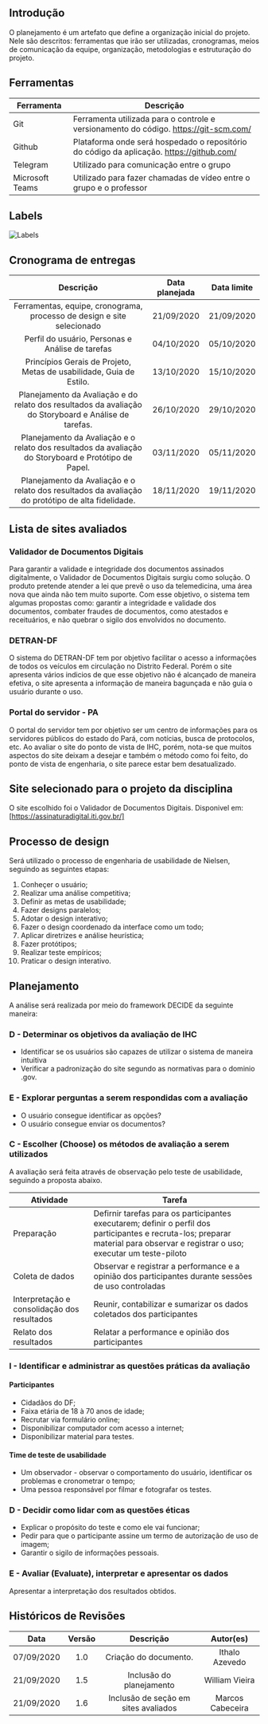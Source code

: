 ## Introdução
O planejamento é um artefato que define a organização inicial do projeto. Nele são descritos: ferramentas que irão ser utilizadas, cronogramas, meios de comunicação da equipe, organização, metodologias e estruturação do projeto.

## Ferramentas

| Ferramenta      | Descrição                                                                                |
| --------------- | ---------------------------------------------------------------------------------------- |
| Git             | Ferramenta utilizada para o controle e versionamento do código. https://git-scm.com/     |
| Github          | Plataforma onde será hospedado o repositório do código da aplicação. https://github.com/ |
| Telegram        | Utilizado para comunicação entre o grupo                                                 |
| Microsoft Teams | Utilizado para fazer chamadas de vídeo entre o grupo e o professor                       |

## Labels

![Labels](/../assets/images/labels.png)

## Cronograma de entregas

|                       Descrição                        | Data planejada | Data limite |
| :----------------------------------------------------: | :------------: | :---------: |
|     Ferramentas, equipe, cronograma, processo de design e site selecionado     |   21/09/2020   | 21/09/2020  |
|   Perfil do usuário, Personas e Análise de tarefas   |   04/10/2020   | 05/10/2020  |
|  Princípios Gerais de Projeto, Metas de usabilidade, Guia de Estilo.  |   13/10/2020   | 15/10/2020  |
|           Planejamento da Avaliação e do relato dos resultados da avaliação do Storyboard e Análise de tarefas.           |   26/10/2020   |29/10/2020  |
|                 Planejamento da Avaliação e o relato dos resultados da avaliação do Storyboard e Protótipo de Papel.                |   03/11/2020   | 05/11/2020  |
|               Planejamento da Avaliação e o relato dos resultados da avaliação do protótipo de alta fidelidade.               |   18/11/2020   | 19/11/2020  |

## Lista de sites avaliados
### Validador de Documentos Digitais
Para garantir a validade e integridade dos documentos assinados digitalmente, o Validador de Documentos Digitais surgiu como solução. O produto pretende atender a lei que prevê o uso da telemedicina, uma área nova que ainda não tem muito suporte. Com esse objetivo, o sistema tem algumas propostas como: garantir a integridade e validade dos documentos, combater fraudes de documentos, como atestados e receituários, e não quebrar o sigilo dos envolvidos no documento. 

### DETRAN-DF
O sistema do DETRAN-DF tem por objetivo facilitar o acesso a informações de todos os veículos em circulação no Distrito Federal. Porém o site apresenta vários indicios de que esse objetivo não é alcançado de maneira efetiva, o site apresenta a informação de maneira bagunçada e não guia o usuário durante o uso.

### Portal do servidor - PA
O portal do servidor tem por objetivo ser um centro de informações para os servidores públicos do estado do Pará, com notícias, busca de protocolos, etc. Ao avaliar o site do ponto de vista de IHC, porém, nota-se que muitos aspectos do site deixam a desejar e também o método como foi feito, do ponto de vista de engenharia, o site parece estar bem desatualizado.

## Site selecionado para o projeto da disciplina

O site escolhido foi o Validador de Documentos Digitais.
Disponivel em: [https://assinaturadigital.iti.gov.br/]

## Processo de design

Será utilizado o processo de engenharia de usabilidade de Nielsen, seguindo as seguintes etapas:

  1. Conheçer o usuário;
  2. Realizar uma análise competitiva;
  3. Definir as metas de usabilidade;
  4. Fazer designs paralelos;
  5. Adotar o design interativo;
  6. Fazer o design coordenado da interface como um todo;
  7. Aplicar diretrizes e análise heurística;
  8. Fazer protótipos;
  9. Realizar teste empíricos;
  10. Praticar o design interativo.

## Planejamento
A análise será realizada por meio do framework DECIDE da seguinte maneira:

### D - Determinar os objetivos da avaliação de IHC

* Identificar se os usuários são capazes de utilizar o sistema de maneira intuitiva
* Verificar a padronização do site segundo as normativas para o dominio .gov.

### E - Explorar perguntas a serem respondidas com a avaliação
* O usuário consegue identificar as opções?
* O usuário consegue enviar os documentos?

### C - Escolher (Choose) os métodos de avaliação a serem utilizados
A avaliação será feita através de observação pelo teste de usabilidade, seguindo a proposta abaixo.

| Atividade      | Tarefa                                                                                |
| --------------- | ---------------------------------------------------------------------------------------- |
| Preparação         | Defirnir tarefas para os participantes executarem; definir o perfil dos participantes e recruta-los; preparar material para observar e registrar o uso; executar um teste-piloto|
| Coleta de dados    | Observar e registrar a performance e a opinião dos participantes durante sessões de uso controladas |
| Interpretação e consolidação dos resultados   | Reunir, contabilizar e sumarizar os dados coletados dos participantes |
| Relato dos resultados | Relatar a performance e opinião dos participantes|

### I - Identificar e administrar as questões práticas da avaliação

#### Participantes
  * Cidadãos do DF;
  * Faixa etária de 18 à 70 anos de idade;
  * Recrutar via formulário online;
  * Disponibilizar computador com acesso a internet;
  * Disponibilizar material para testes.
  
  
#### Time de teste de usabilidade
  * Um observador - observar o comportamento do usuário, identificar os problemas e cronometrar o tempo;
  * Uma pessoa responsável por filmar e fotografar os testes.

### D - Decidir como lidar com as questões éticas
  * Explicar o propósito do teste e como ele vai funcionar;
  * Pedir para que o participante assine um termo de autorização de uso de imagem;
  * Garantir o sigilo de informações pessoais.

### E - Avaliar (Evaluate), interpretar e apresentar os dados
Apresentar a interpretação dos resultados obtidos.

## Históricos de Revisões

|    Data    | Versão |        Descrição                      |                    Autor(es)                                  |
| :--------: | :----: | :-----------------------------------: | :-----------------------------------------------------------: |
| 07/09/2020 |  1.0   |  Criação do documento.                |                  Ithalo Azevedo                               |
| 21/09/2020 |  1.5   | Inclusão do planejamento              |                  William Vieira                               |
| 21/09/2020 |  1.6   | Inclusão de seção em sites avaliados  |                  Marcos Cabeceira                             |

